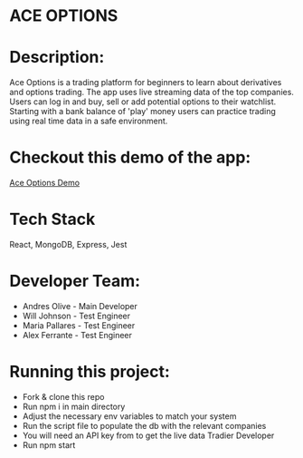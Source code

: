 # ACE OPTIONS

# Description:

Ace Options is a trading platform for beginners to learn about derivatives and options trading. The app uses live streaming data of the top companies. Users can log in and buy, sell or add potential options to their watchlist. Starting with a bank balance of 'play' money users can practice trading using real time data in a safe environment. 

# Checkout this demo of the app:
[Ace Options Demo](https://www.youtube.com/watch?v=sABXV_pIuS8)

# Tech Stack
React, MongoDB, Express, Jest

# Developer Team:
* Andres Olive - Main Developer
* Will Johnson - Test Engineer 
* Maria Pallares - Test Engineer
* Alex Ferrante - Test Engineer

# Running this project:
* Fork & clone this repo
* Run npm i in main directory
* Adjust the necessary env variables to match your system
* Run the script file to populate the db with the relevant companies 
* You will need an API key from to get the live data Tradier Developer
* Run npm start
